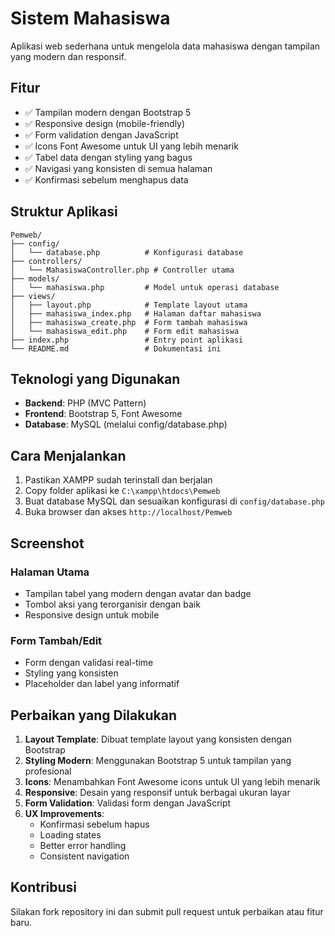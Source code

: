 # Sistem Mahasiswa

Aplikasi web sederhana untuk mengelola data mahasiswa dengan tampilan yang modern dan responsif.

## Fitur

- ✅ Tampilan modern dengan Bootstrap 5
- ✅ Responsive design (mobile-friendly)
- ✅ Form validation dengan JavaScript
- ✅ Icons Font Awesome untuk UI yang lebih menarik
- ✅ Tabel data dengan styling yang bagus
- ✅ Navigasi yang konsisten di semua halaman
- ✅ Konfirmasi sebelum menghapus data

## Struktur Aplikasi

```
Pemweb/
├── config/
│   └── database.php          # Konfigurasi database
├── controllers/
│   └── MahasiswaController.php # Controller utama
├── models/
│   └── mahasiswa.php         # Model untuk operasi database
├── views/
│   ├── layout.php            # Template layout utama
│   ├── mahasiswa_index.php   # Halaman daftar mahasiswa
│   ├── mahasiswa_create.php  # Form tambah mahasiswa
│   └── mahasiswa_edit.php    # Form edit mahasiswa
├── index.php                 # Entry point aplikasi
└── README.md                 # Dokumentasi ini
```

## Teknologi yang Digunakan

- **Backend**: PHP (MVC Pattern)
- **Frontend**: Bootstrap 5, Font Awesome
- **Database**: MySQL (melalui config/database.php)

## Cara Menjalankan

1. Pastikan XAMPP sudah terinstall dan berjalan
2. Copy folder aplikasi ke `C:\xampp\htdocs\Pemweb`
3. Buat database MySQL dan sesuaikan konfigurasi di `config/database.php`
4. Buka browser dan akses `http://localhost/Pemweb`

## Screenshot

### Halaman Utama
- Tampilan tabel yang modern dengan avatar dan badge
- Tombol aksi yang terorganisir dengan baik
- Responsive design untuk mobile

### Form Tambah/Edit
- Form dengan validasi real-time
- Styling yang konsisten
- Placeholder dan label yang informatif

## Perbaikan yang Dilakukan

1. **Layout Template**: Dibuat template layout yang konsisten dengan Bootstrap
2. **Styling Modern**: Menggunakan Bootstrap 5 untuk tampilan yang profesional
3. **Icons**: Menambahkan Font Awesome icons untuk UI yang lebih menarik
4. **Responsive**: Desain yang responsif untuk berbagai ukuran layar
5. **Form Validation**: Validasi form dengan JavaScript
6. **UX Improvements**: 
   - Konfirmasi sebelum hapus
   - Loading states
   - Better error handling
   - Consistent navigation

## Kontribusi

Silakan fork repository ini dan submit pull request untuk perbaikan atau fitur baru.
